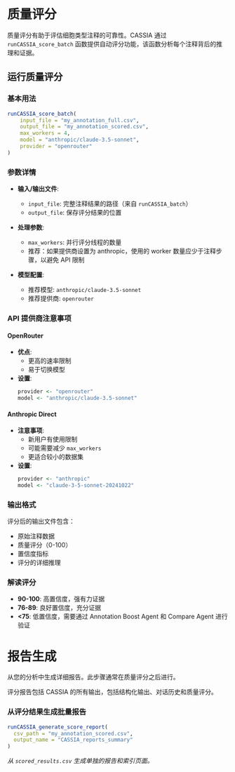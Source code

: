 # 质量评分

质量评分有助于评估细胞类型注释的可靠性。CASSIA 通过 `runCASSIA_score_batch` 函数提供自动评分功能，该函数分析每个注释背后的推理和证据。

## 运行质量评分

### 基本用法
```R
runCASSIA_score_batch(
    input_file = "my_annotation_full.csv",
    output_file = "my_annotation_scored.csv",
    max_workers = 4,
    model = "anthropic/claude-3.5-sonnet",
    provider = "openrouter"
)
```

### 参数详情

- **输入/输出文件**:
   - `input_file`: 完整注释结果的路径（来自 `runCASSIA_batch`）
   - `output_file`: 保存评分结果的位置
   
- **处理参数**:
   - `max_workers`: 并行评分线程的数量
   - 推荐：如果提供商设置为 anthropic，使用的 worker 数量应少于注释步骤，以避免 API 限制

- **模型配置**:
   - 推荐模型: `anthropic/claude-3.5-sonnet`
   - 推荐提供商: `openrouter`

### API 提供商注意事项

#### OpenRouter
- **优点**:
  - 更高的速率限制
  - 易于切换模型
- **设置**:
  ```R
  provider <- "openrouter"
  model <- "anthropic/claude-3.5-sonnet"
  ```

#### Anthropic Direct
- **注意事项**:
  - 新用户有使用限制
  - 可能需要减少 `max_workers`
  - 更适合较小的数据集
- **设置**:
  ```R
  provider <- "anthropic"
  model <- "claude-3-5-sonnet-20241022"
  ```

### 输出格式
评分后的输出文件包含：
- 原始注释数据
- 质量评分（0-100）
- 置信度指标
- 评分的详细推理

### 解读评分

- **90-100**: 高置信度，强有力证据
- **76-89**: 良好置信度，充分证据
- **<75**: 低置信度，需要通过 Annotation Boost Agent 和 Compare Agent 进行验证

# 报告生成

从您的分析中生成详细报告。此步骤通常在质量评分之后进行。

评分报告包括 CASSIA 的所有输出，包括结构化输出、对话历史和质量评分。

### 从评分结果生成批量报告

```R
runCASSIA_generate_score_report(
  csv_path = "my_annotation_scored.csv",
  output_name = "CASSIA_reports_summary"
)
```

_从 `scored_results.csv` 生成单独的报告和索引页面。_